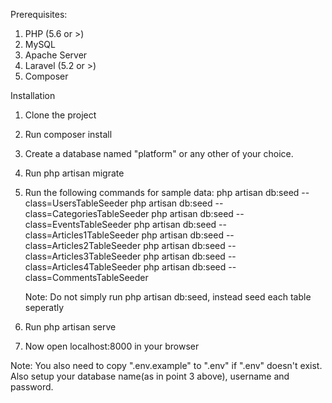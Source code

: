 Prerequisites:
1. PHP (5.6 or >)
2. MySQL
3. Apache Server
4. Laravel (5.2 or >)
5. Composer

Installation
1. Clone the project
2. Run composer install
3. Create a database named "platform" or any other of your choice.
4. Run php artisan migrate
5. Run the following commands for sample data:
	php artisan db:seed --class=UsersTableSeeder
	php artisan db:seed --class=CategoriesTableSeeder
	php artisan db:seed --class=EventsTableSeeder
	php artisan db:seed --class=Articles1TableSeeder
	php artisan db:seed --class=Articles2TableSeeder
	php artisan db:seed --class=Articles3TableSeeder
	php artisan db:seed --class=Articles4TableSeeder
	php artisan db:seed --class=CommentsTableSeeder

   Note: Do not simply run php artisan db:seed, instead seed each table seperatly
6. Run php artisan serve
7. Now open localhost:8000 in your browser

Note: You also need to copy ".env.example" to ".env" if ".env" doesn't exist. Also setup your database name(as in point 3 above), username and password.